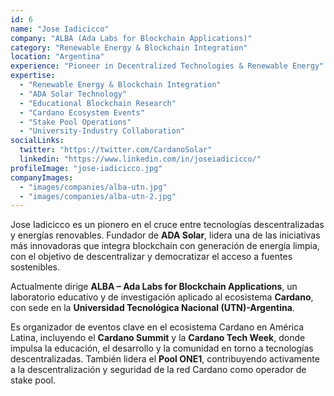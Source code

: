 ```yaml
---
id: 6
name: "Jose Iadicicco"
company: "ALBA (Ada Labs for Blockchain Applications)"
category: "Renewable Energy & Blockchain Integration"
location: "Argentina"
experience: "Pioneer in Decentralized Technologies & Renewable Energy"
expertise:
  - "Renewable Energy & Blockchain Integration"
  - "ADA Solar Technology"
  - "Educational Blockchain Research"
  - "Cardano Ecosystem Events"
  - "Stake Pool Operations"
  - "University-Industry Collaboration"
socialLinks:
  twitter: "https://twitter.com/CardanoSolar"
  linkedin: "https://www.linkedin.com/in/joseiadicicco/"
profileImage: "jose-iadicicco.jpg"
companyImages:
  - "images/companies/alba-utn.jpg"
  - "images/companies/alba-utn-2.jpg"
---
```


Jose Iadicicco es un pionero en el cruce entre tecnologías descentralizadas y energías renovables. Fundador de **ADA Solar**, lidera una de las iniciativas más innovadoras que integra blockchain con generación de energía limpia, con el objetivo de descentralizar y democratizar el acceso a fuentes sostenibles. 

Actualmente dirige **ALBA – Ada Labs for Blockchain Applications**, un laboratorio educativo y de investigación aplicado al ecosistema **Cardano**, con sede en la **Universidad Tecnológica Nacional (UTN)-Argentina**. 

Es organizador de eventos clave en el ecosistema Cardano en América Latina, incluyendo el **Cardano Summit** y la **Cardano Tech Week**, donde impulsa la educación, el desarrollo y la comunidad en torno a tecnologías descentralizadas. También lidera el **Pool ONE1**, contribuyendo activamente a la descentralización y seguridad de la red Cardano como operador de stake pool.